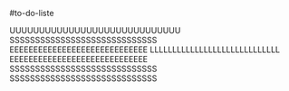 #to-do-liste


UUUUUUUUUUUUUUUUUUUUUUUUUUUUU
SSSSSSSSSSSSSSSSSSSSSSSSSSSSS
EEEEEEEEEEEEEEEEEEEEEEEEEEEEE
LLLLLLLLLLLLLLLLLLLLLLLLLLLLL
EEEEEEEEEEEEEEEEEEEEEEEEEEEEE
SSSSSSSSSSSSSSSSSSSSSSSSSSSSS
SSSSSSSSSSSSSSSSSSSSSSSSSSSSS